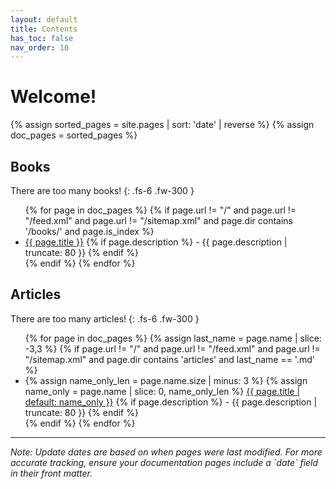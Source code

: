 ```yaml
---
layout: default
title: Contents
has_toc: false
nav_order: 10
---
```


# Welcome!

{% assign sorted_pages = site.pages | sort: 'date' | reverse %}
{% assign doc_pages = sorted_pages %}

## Books

There are too many books!
{: .fs-6 .fw-300 }

<ul>
  {% for page in doc_pages %}
    {% if page.url != "/" and page.url != "/feed.xml" and page.url != "/sitemap.xml" and page.dir contains '/books/' and page.is_index %}
      <li>
        <a href="{{ page.url | relative_url }}">{{ page.title }}</a>
        {% if page.description %}
          - {{ page.description | truncate: 80 }}
        {% endif %}
      </li>
    {% endif %}
  {% endfor %}
</ul>

## Articles

There are too many articles!
{: .fs-6 .fw-300 }

<ul>
  {% for page in doc_pages %}
    {% assign last_name = page.name | slice: -3,3 %}
    {% if page.url != "/" and page.url != "/feed.xml" and page.url != "/sitemap.xml" and page.dir contains 'articles' and last_name == '.md' %}
      <li>
        {% assign name_only_len = page.name.size | minus: 3 %}
        {% assign name_only = page.name | slice: 0, name_only_len %}
        <a href="{{ page.url | relative_url }}">{{ page.title | default: name_only }}</a>
        {% if page.description %}
          - {{ page.description | truncate: 80 }}
        {% endif %}
      </li>
    {% endif %}
  {% endfor %}
</ul>

---

<div class="fs-2 text-grey-dk-000">
  <em>Note: Update dates are based on when pages were last modified. For more accurate tracking, ensure your documentation pages include a `date` field in their front matter.</em>
</div>
